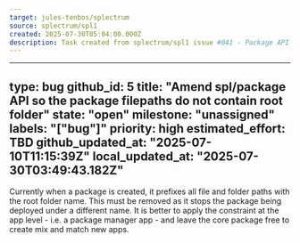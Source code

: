 ```yaml
---
target: jules-tenbos/splectrum
source: splectrum/spl1
created: 2025-07-30T05:04:00.000Z
description: Task created from splectrum/spl1 issue #041 - Package API Filepath Root Folder Fix
---
```


---
type: bug
github_id: 5
title: "Amend spl/package API so the package filepaths do not contain root folder"
state: "open"
milestone: "unassigned"
labels: "["bug"]"
priority: high
estimated_effort: TBD
github_updated_at: "2025-07-10T11:15:39Z"
local_updated_at: "2025-07-30T03:49:43.182Z"
---

Currently when a package is created, it prefixes all file and folder paths with the root folder name.
This must be removed as it stops the package being deployed under a different name.
It is better to apply the constraint at the app level - i.e. a package manager app - and leave the core package free to create mix and match new apps.